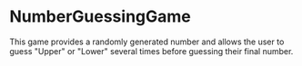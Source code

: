 NumberGuessingGame
==================
This game provides a randomly generated number and allows the user to guess "Upper" or "Lower" several times before guessing their final number.
